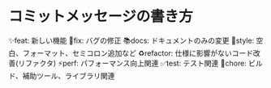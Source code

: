 # コミットメッセージの書き方

✨feat: 新しい機能
🐛fix: バグの修正
📚docs: ドキュメントのみの変更
💎style: 空白、フォーマット、セミコロン追加など
♻️refactor: 仕様に影響がないコード改善(リファクタ)
⚡️perf: パフォーマンス向上関連
✅test: テスト関連
🔧chore: ビルド、補助ツール、ライブラリ関連
